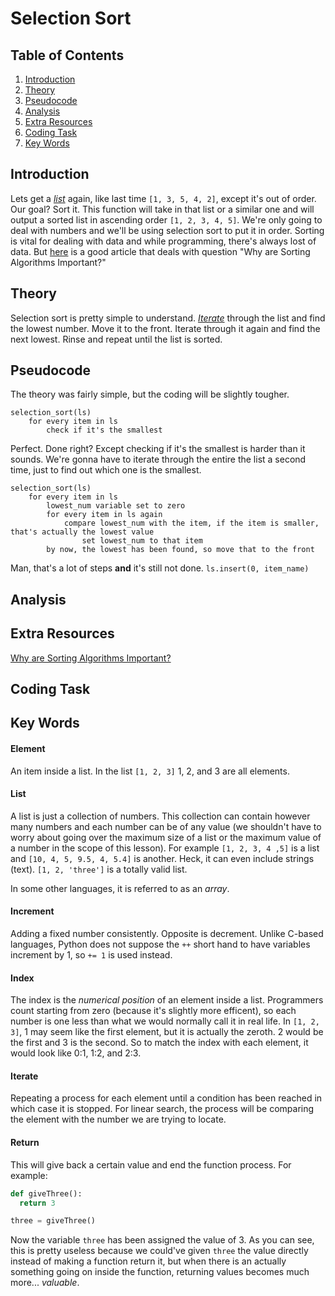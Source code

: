 # Selection Sort

## Table of Contents
1. [Introduction](#introduction "Why the heck is this important?")
2. [Theory](#theory "Alright, how the heck do I do this?")
3. [Pseudocode](#pseudocode "Let's kinda code this!")
4. [Analysis](#analysis "A bit info")
5. [Extra Resources](#extra-resources "Wanna learn more!")
6. [Coding Task](#coding-task "Coding challenge")
7. [Key Words](#key-words "Important terms")

## Introduction
Lets get a [*list*](#list) again, like last time ```[1, 3, 5, 4, 2]```, except it's out of order. Our goal? Sort it. This function will take in that list or a similar one and will output a sorted list in ascending order ```[1, 2, 3, 4, 5]```. We're only going to deal with numbers and we'll be using selection sort to put it in order. Sorting is vital for dealing with data and while programming, there's always lost of data. But [here](https://www.crondose.com/2016/07/sorting-algorithms-important/) is a good article that deals with question "Why are Sorting Algorithms Important?"

## Theory
Selection sort is pretty simple to understand. [*Iterate*](#iterate) through the list and find the lowest number. Move it to the front. Iterate through it again and find the next lowest. Rinse and repeat until the list is sorted.

## Pseudocode
The theory was fairly simple, but the coding will be slightly tougher.
```
selection_sort(ls)
    for every item in ls
        check if it's the smallest
```
Perfect. Done right? Except checking if it's the smallest is harder than it sounds. We're gonna have to iterate through the entire the list a second time, just to find out which one is the smallest. 
```
selection_sort(ls)
    for every item in ls
        lowest_num variable set to zero
        for every item in ls again
            compare lowest_num with the item, if the item is smaller, that's actually the lowest value
                set lowest_num to that item
        by now, the lowest has been found, so move that to the front
```
Man, that's a lot of steps **and** it's still not done. ```ls.insert(0, item_name)```
## Analysis

## Extra Resources
[Why are Sorting Algorithms Important?](https://www.crondose.com/2016/07/sorting-algorithms-important/)

## Coding Task

## Key Words
#### Element
An item inside a list. In the list ```[1, 2, 3]``` 1, 2, and 3 are all elements.

#### List
A list is just a collection of numbers. This collection can contain however many numbers and each number can be of any value (we shouldn't have to worry about going over the maximum size of a list or the maximum value of a number in the scope of this lesson). For example ```[1, 2, 3, 4 ,5]``` is a list and ```[10, 4, 5, 9.5, 4, 5.4]``` is another. Heck, it can even include strings (text). ```[1, 2, 'three']``` is a totally valid list. 

In some other languages, it is referred to as an *array*.

#### Increment
Adding a fixed number consistently. Opposite is decrement. Unlike C-based languages, Python does not suppose the ```++``` short hand to have variables increment by 1, so ```+= 1``` is used instead.

#### Index
The index is the *numerical position* of an element inside a list. Programmers count starting from zero (because it's slightly more efficent), so each number is one less than what we would normally call it in real life. In ```[1, 2, 3]```, 1 may seem like the first element, but it is actually the zeroth. 2 would be the first and 3 is the second. So to match the index with each element, it would look like 0:1, 1:2, and 2:3.

#### Iterate
Repeating a process for each element until a condition has been reached in which case it is stopped. For linear search, the process will be comparing the element with the number we are trying to locate.

#### Return
This will give back a certain value and end the function process. For example:
```python
def giveThree():
  return 3

three = giveThree()
```
Now the variable ```three``` has been assigned the value of 3. As you can see, this is pretty useless because we could've given ```three``` the value directly instead of making a function return it, but when there is an actually something going on inside the function, returning values becomes much more... *valuable*.

